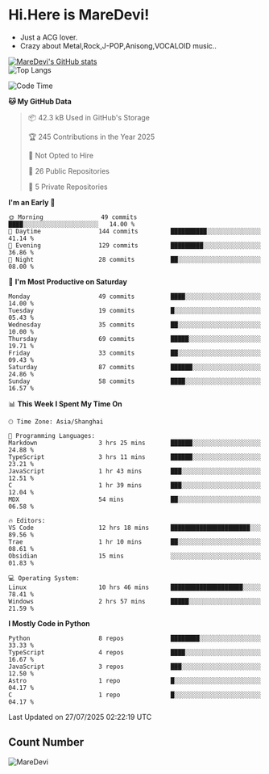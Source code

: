 # Hi.Here is MareDevi!

- Just a ACG lover.
- Crazy about Metal,Rock,J-POP,Anisong,VOCALOID music..

[![MareDevi's GitHub stats](https://github-readme-stats.vercel.app/api?username=MareDevi&show_icons=true&theme=algolia)](https://github.com/anuraghazra/github-readme-stats)  
![Top Langs](https://github-readme-stats.vercel.app/api/top-langs/?username=MareDevi&layout=compact&theme=algolia)

<!--START_SECTION:waka-->
![Code Time](http://img.shields.io/badge/Code%20Time-289%20hrs%2010%20mins-blue)

**🐱 My GitHub Data** 

> 📦 42.3 kB Used in GitHub's Storage 
 > 
> 🏆 245 Contributions in the Year 2025
 > 
> 🚫 Not Opted to Hire
 > 
> 📜 26 Public Repositories 
 > 
> 🔑 5 Private Repositories 
 > 
**I'm an Early 🐤** 

```text
🌞 Morning                49 commits          ████░░░░░░░░░░░░░░░░░░░░░   14.00 % 
🌆 Daytime                144 commits         ██████████░░░░░░░░░░░░░░░   41.14 % 
🌃 Evening                129 commits         █████████░░░░░░░░░░░░░░░░   36.86 % 
🌙 Night                  28 commits          ██░░░░░░░░░░░░░░░░░░░░░░░   08.00 % 
```
📅 **I'm Most Productive on Saturday** 

```text
Monday                   49 commits          ████░░░░░░░░░░░░░░░░░░░░░   14.00 % 
Tuesday                  19 commits          █░░░░░░░░░░░░░░░░░░░░░░░░   05.43 % 
Wednesday                35 commits          ██░░░░░░░░░░░░░░░░░░░░░░░   10.00 % 
Thursday                 69 commits          █████░░░░░░░░░░░░░░░░░░░░   19.71 % 
Friday                   33 commits          ██░░░░░░░░░░░░░░░░░░░░░░░   09.43 % 
Saturday                 87 commits          ██████░░░░░░░░░░░░░░░░░░░   24.86 % 
Sunday                   58 commits          ████░░░░░░░░░░░░░░░░░░░░░   16.57 % 
```


📊 **This Week I Spent My Time On** 

```text
🕑︎ Time Zone: Asia/Shanghai

💬 Programming Languages: 
Markdown                 3 hrs 25 mins       ██████░░░░░░░░░░░░░░░░░░░   24.88 % 
TypeScript               3 hrs 11 mins       ██████░░░░░░░░░░░░░░░░░░░   23.21 % 
JavaScript               1 hr 43 mins        ███░░░░░░░░░░░░░░░░░░░░░░   12.51 % 
C                        1 hr 39 mins        ███░░░░░░░░░░░░░░░░░░░░░░   12.04 % 
MDX                      54 mins             ██░░░░░░░░░░░░░░░░░░░░░░░   06.58 % 

🔥 Editors: 
VS Code                  12 hrs 18 mins      ██████████████████████░░░   89.56 % 
Trae                     1 hr 10 mins        ██░░░░░░░░░░░░░░░░░░░░░░░   08.61 % 
Obsidian                 15 mins             ░░░░░░░░░░░░░░░░░░░░░░░░░   01.83 % 

💻 Operating System: 
Linux                    10 hrs 46 mins      ████████████████████░░░░░   78.41 % 
Windows                  2 hrs 57 mins       █████░░░░░░░░░░░░░░░░░░░░   21.59 % 
```

**I Mostly Code in Python** 

```text
Python                   8 repos             ████████░░░░░░░░░░░░░░░░░   33.33 % 
TypeScript               4 repos             ████░░░░░░░░░░░░░░░░░░░░░   16.67 % 
JavaScript               3 repos             ███░░░░░░░░░░░░░░░░░░░░░░   12.50 % 
Astro                    1 repo              █░░░░░░░░░░░░░░░░░░░░░░░░   04.17 % 
C                        1 repo              █░░░░░░░░░░░░░░░░░░░░░░░░   04.17 % 
```




 Last Updated on 27/07/2025 02:22:19 UTC
<!--END_SECTION:waka-->

## Count Number
![MareDevi](https://count.getloli.com/get/@maredevi?theme=moebooru-h)  

<!---
MareDevi/MareDevi is a ✨ special ✨ repository because its `README.md` (this file) appears on your GitHub profile.
You can click the Preview link to take a look at your changes.
--->
